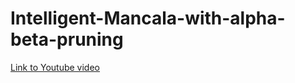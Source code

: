 # Intelligent-Mancala-with-alpha-beta-pruning
[Link to Youtube video](https://youtu.be/M2C8XJBVVFA)
